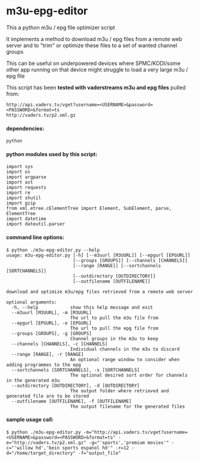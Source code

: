 # m3u-epg-editor
This a python m3u / epg file optimizer script

It implements a method to download m3u / epg files from a remote web server and to "trim" or optimize
these files to a set of wanted channel groups

This can be useful on underpowered devices where SPMC/KODI/some other app running on that device might struggle
to load a very large m3u / epg file

This script has been **tested with vaderstreams m3u and epg files** pulled from:

    http://api.vaders.tv/vget?username=<USERNAME>&password=<PASSWORD>&format=ts
    http://vaders.tv/p2.xml.gz
    
#### dependencies:
`python`

#### python modules used by this script:
```
import sys
import os
import argparse
import ast
import requests
import re
import shutil
import gzip
from xml.etree.cElementTree import Element, SubElement, parse, ElementTree
import datetime
import dateutil.parser
```

#### command line options:
```
$ python ./m3u-epg-editor.py --help
usage: m3u-epg-editor.py [-h] [--m3uurl [M3UURL]] [--epgurl [EPGURL]]
                         [--groups [GROUPS]] [--channels [CHANNELS]]
                         [--range [RANGE]] [--sortchannels [SORTCHANNELS]]
                         [--outdirectory [OUTDIRECTORY]]
                         [--outfilename [OUTFILENAME]]

download and optimize m3u/epg files retrieved from a remote web server

optional arguments:
  -h, --help            show this help message and exit
  --m3uurl [M3UURL], -m [M3UURL]
                        The url to pull the m3u file from
  --epgurl [EPGURL], -e [EPGURL]
                        The url to pull the epg file from
  --groups [GROUPS], -g [GROUPS]
                        Channel groups in the m3u to keep
  --channels [CHANNELS], -c [CHANNELS]
                        Individual channels in the m3u to discard
  --range [RANGE], -r [RANGE]
                        An optional range window to consider when adding programmes to the epg
  --sortchannels [SORTCHANNELS], -s [SORTCHANNELS]
                        The optional desired sort order for channels in the generated m3u
  --outdirectory [OUTDIRECTORY], -d [OUTDIRECTORY]
                        The output folder where retrieved and generated file are to be stored
  --outfilename [OUTFILENAME], -f [OUTFILENAME]
                        The output filename for the generated files
```

#### sample usage call:
```
$ python ./m3u-epg-editor.py -m="http://api.vaders.tv/vget?username=<USERNAME>&password=<PASSWORD>&format=ts" -e="http://vaders.tv/p2.xml.gz" -g="'sports','premium movies'" -c="'willow hd','bein sports espanol hd'" -r=12 -d="/home/target_directory" -f="output_file"
```
